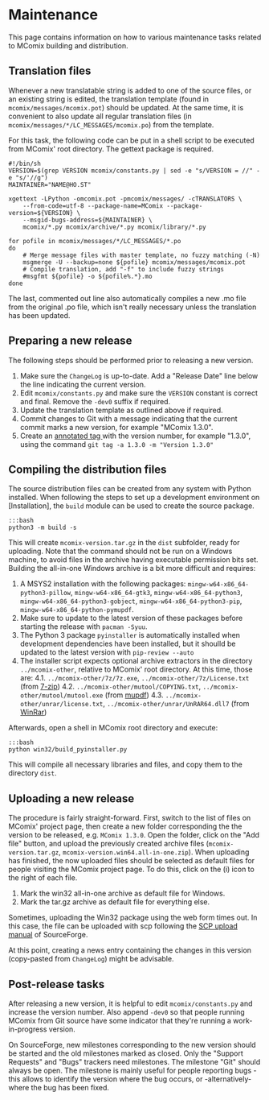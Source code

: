 Maintenance
===========

This page contains information on how to various maintenance tasks related to MComix building and distribution.

Translation files
-----------------

Whenever a new translatable string is added to one of the source files, or an existing string is edited, the translation template (found in `mcomix/messages/mcomix.pot`) should be updated. At the same time, it is convenient to also update all regular translation files (in `mcomix/messages/*/LC_MESSAGES/mcomix.po`) from the template.

For this task, the following code can be put in a shell script to be executed from MComix' root directory. The gettext package is required.

~~~~~~
#!/bin/sh
VERSION=$(grep VERSION mcomix/constants.py | sed -e "s/VERSION = //" -e "s/'//g")
MAINTAINER="NAME@HO.ST"

xgettext -LPython -omcomix.pot -pmcomix/messages/ -cTRANSLATORS \
	--from-code=utf-8 --package-name=MComix --package-version=${VERSION} \
	--msgid-bugs-address=${MAINTAINER} \
	mcomix/*.py mcomix/archive/*.py mcomix/library/*.py

for pofile in mcomix/messages/*/LC_MESSAGES/*.po
do
	# Merge message files with master template, no fuzzy matching (-N)
	msgmerge -U --backup=none ${pofile} mcomix/messages/mcomix.pot
	# Compile translation, add "-f" to include fuzzy strings
	#msgfmt ${pofile} -o ${pofile%.*}.mo
done
~~~~~~

The last, commented out line also automatically compiles a new .mo file from the original .po file, which isn't really necessary unless the translation has been updated.


Preparing a new release
-----------------------

The following steps should be performed prior to releasing a new version.

1. Make sure the `ChangeLog` is up-to-date. Add a "Release Date" line below the line indicating the current version.
2. Edit `mcomix/constants.py` and make sure the `VERSION` constant is correct and final. Remove the `-dev0` suffix if required.
3. Update the translation template as outlined above if required.
4. Commit changes to Git with a message indicating that the current commit marks a new version, for example "MComix 1.3.0".
5. Create an [annotated tag ](https://git-scm.com/book/en/v2/Git-Basics-Tagging) with the version number, for example "1.3.0", using the command `git tag -a 1.3.0 -m "Version 1.3.0"`


Compiling the distribution files
--------------------------------

The source distribution files can be created from any system with Python installed. When following the steps to set up a development environment on [Installation], the `build` module can be used to create the source package.

~~~~~~
:::bash
python3 -m build -s
~~~~~~

This will create `mcomix-version.tar.gz` in the `dist` subfolder, ready for uploading. Note that the command should not be run on a Windows machine, to avoid files in the archive having executable permission bits set. Building the all-in-one Windows archive is a bit more difficult and requires:

1. A MSYS2 installation with the following packages: `mingw-w64-x86_64-python3-pillow`, `mingw-w64-x86_64-gtk3`, `mingw-w64-x86_64-python3`, `mingw-w64-x86_64-python3-gobject`, `mingw-w64-x86_64-python3-pip`, `mingw-w64-x86_64-python-pymupdf`. 
2. Make sure to update to the latest version of these packages before starting the release with `pacman -Syuu`.
3. The Python 3 package `pyinstaller` is automatically installed when development dependencies have been installed, but it shoulld be updated to the latest version with `pip-review --auto`
4. The installer script expects optional archive extractors in the directory `../mcomix-other`,  relative to MComix' root directory.  At this time, those are:
4.1. `../mcomix-other/7z/7z.exe`, `../mcomix-other/7z/License.txt` (from [7-zip](https://www.7-zip.org/download.html))
4.2. `../mcomix-other/mutool/COPYING.txt`, `../mcomix-other/mutool/mutool.exe` (from [mupdf](https://mupdf.com/releases/index.html))
4.3. `../mcomix-other/unrar/license.txt`, `../mcomix-other/unrar/UnRAR64.dll7` (from [WinRar](https://www.rarlab.com/rar_add.htm))

Afterwards, open a shell in MComix root directory and execute:

~~~~~~
:::bash
python win32/build_pyinstaller.py
~~~~~~

This will compile all necessary libraries and files, and copy them to the directory `dist`.

Uploading a new release
-----------------------

The procedure is fairly straight-forward. First, switch to the list of files on MComix' project page, then create a new folder corresponding the the version to be released, e.g. `MComix 1.3.0`. Open the folder, click on the "Add file" button, and upload the previously created archive files (`mcomix-version.tar.gz`, `mcomix-version.win64.all-in-one.zip`). When uploading has finished, the now uploaded files should be selected as default files for people visiting the MComix project page. To do this, click on the (i) icon to the right of each file.

1. Mark the win32 all-in-one archive as default file for Windows.
2. Mark the tar.gz archive as default file for everything else.

Sometimes, uploading the Win32 package using the web form times out. In this case, the file can be uploaded with scp following the [SCP upload manual](https://sourceforge.net/p/forge/documentation/SCP/) of SourceForge.

At this point, creating a news entry containing the changes in this version (copy-pasted from `ChangeLog`) might be advisable.


Post-release tasks
------------------

After releasing a new version, it is helpful to edit `mcomix/constants.py` and increase the version number. Also append `-dev0` so that people running MComix from Git source have some indicator that they're running a work-in-progress version.

On SourceForge, new milestones corresponding to the new version should be started and the old milestones marked as closed. Only the "Support Requests" and "Bugs" trackers need milestones. The milestone "Git" should always be open. The milestone is mainly useful for people reporting bugs - this allows to identify the version where the bug occurs, or -alternatively- where the bug has been fixed.
